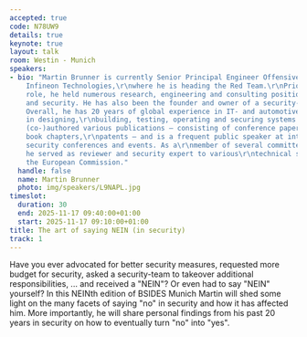 ```yaml
---
accepted: true
code: N78UW9
details: true
keynote: true
layout: talk
room: Westin - Munich
speakers:
- bio: "Martin Brunner is currently Senior Principal Engineer Offensive Security at
    Infineon Technologies,\r\nwhere he is heading the Red Team.\r\nPrior to his current
    role, he held numerous research, engineering and consulting positions in\r\nautomotive
    and security. He has also been the founder and owner of a security-centric hosting\r\ncompany.
    Overall, he has 20 years of global experience in IT- and automotive security –
    in designing,\r\nbuilding, testing, operating and securing systems and networks.\r\nHe
    (co-)authored various publications – consisting of conference papers, articles,
    book chapters,\r\npatents – and is a frequent public speaker at international
    security conferences and events. As a\r\nmember of several committees and consortia
    he served as reviewer and security expert to various\r\ntechnical standards and
    the European Commission."
  handle: false
  name: Martin Brunner
  photo: img/speakers/L9NAPL.jpg
timeslot:
  duration: 30
  end: 2025-11-17 09:40:00+01:00
  start: 2025-11-17 09:10:00+01:00
title: The art of saying NEIN (in security)
track: 1
---
```


Have you ever advocated for better security measures, requested more budget for security, asked a security-team to takeover additional responsibilities, ...
and received a "NEIN"? 
Or even had to say "NEIN" yourself? 
In this NEINth edition of BSIDES Munich Martin will shed some light on the many facets of saying "no" in security and how it has affected him.
More importantly, he will share personal findings from his past 20 years in security on how to eventually turn "no" into "yes".